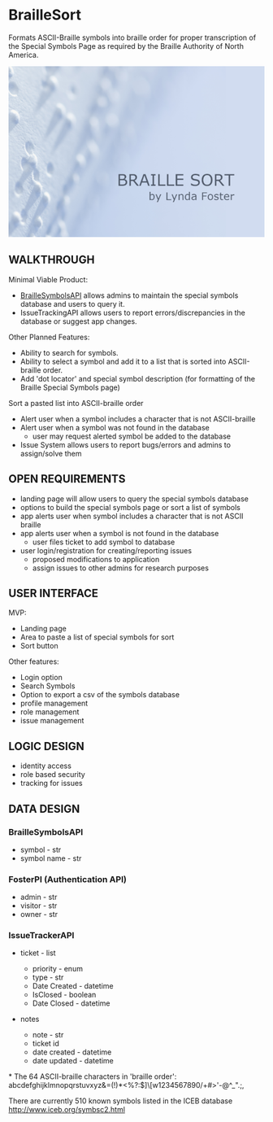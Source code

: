 # BrailleSort

Formats ASCII-Braille symbols into braille order for proper transcription of the Special Symbols Page as required by the Braille Authority of North America.

![My App](./app.png)

## WALKTHROUGH

Minimal Viable Product:
- [BrailleSymbolsAPI](https://github.com/lfost42/BrailleSymbols) allows admins to maintain the special symbols database and users to query it.
- IssueTrackingAPI allows users to report errors/discrepancies in the database or suggest app changes.

Other Planned Features:
- Ability to search for symbols.
- Ability to select a symbol and add it to a list that is sorted into ASCII-braille order. 
- Add 'dot locator' and special symbol description (for formatting of the Braille Special Symbols page)

Sort a pasted list into ASCII-braille order
- Alert user when a symbol includes a character that is not ASCII-braille
- Alert user when a symbol was not found in the database
	- user may request alerted symbol be added to the database
- Issue System allows users to report bugs/errors and admins to assign/solve them 

## OPEN REQUIREMENTS

- landing page will allow users to query the special symbols database
- options to build the special symbols page or sort a list of symbols
- app alerts user when symbol includes a character that is not ASCII braille
- app alerts user when a symbol is not found in the database
	- user files ticket to add symbol to database
- user login/registration for creating/reporting issues
	- proposed modifications to application
	- assign issues to other admins for research purposes

## USER INTERFACE

MVP:
- Landing page
- Area to paste a list of special symbols for sort
- Sort button

Other features:
- Login option
- Search Symbols
- Option to export a csv of the symbols database
- profile management
- role management
- issue management

## LOGIC DESIGN

- identity access
- role based security
- tracking for issues

## DATA DESIGN

### BrailleSymbolsAPI
- symbol - str
- symbol name - str

### FosterPI (Authentication API)
- admin - str
- visitor - str
- owner - str

### IssueTrackerAPI
- ticket - list<notes>
	- priority - enum
	- type - str
	- Date Created - datetime
	- IsClosed - boolean
	- Date Closed - datetime

- notes
	- note - str
	- ticket id
	- date created - datetime
	- date updated - datetime

\* The 64 ASCII-braille characters in 'braille order': abcdefghijklmnopqrstuvxyz&=(!)*<%?:$]\\[w1234567890/+#>'-@^_\".;,

There are currently 510 known symbols listed in the ICEB database http://www.iceb.org/symbsc2.html
